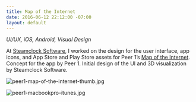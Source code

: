 ```yaml
---
title: Map of the Internet
date: 2016-06-12 22:12:00 -07:00
layout: default
---
```


*UI/UX, iOS, Android, Visual Design*

At [Steamclock Software](http://www.steamclock.com/), I worked on the design for the user interface, app icons, and App Store and Play Store assets for Peer 1’s [Map of the Internet](https://itunes.apple.com/ca/app/map-internet-by-peer-1-hosting/id605924222?mt=8&at=11l4FP&ct=steamclockcom). Concept for the app by Peer 1. Initial design of the UI and 3D visualization by Steamclock Software.

![peer1-map-of-the-internet-thumb.jpg](/uploads/peer1-map-of-the-internet-thumb.jpg)

![peer1-macbookpro-itunes.jpg](/uploads/peer1-macbookpro-itunes.jpg)